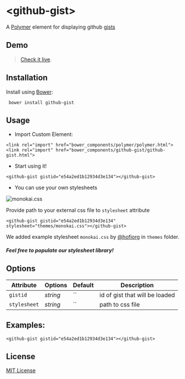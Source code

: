 # &lt;github-gist&gt;

A [Polymer](http://polymer-project.org) element for displaying github [gists](https://gist.github.com)

## Demo

> [Check it live](http://dmaslov.github.io/github-gist).

## Installation

Install using [Bower](http://bower.io):

```shell
 bower install github-gist
```

## Usage

* Import Custom Element:

```
<link rel="import" href="bower_components/polymer/polymer.html">
<link rel="import" href="bower_components/github-gist/github-gist.html">
```

* Start using it!

```
<github-gist gistid="e54a2ed1b12934d3e134"></github-gist>
```

* You can use your own stylesheets

![monokai.css](http://i.imgur.com/abADNVW.png)

Provide path to your external css file to `stylesheet` attribute

```
<github-gist gistid="e54a2ed1b12934d3e134" stylesheet="themes/monokai.css"></github-gist>
```

We added example stylesheet `monokai.css` by [@hofiorg](https://github.com/hofiorg) in `themes` folder.

##### Feel free to populate our stylesheet library!

## Options

Attribute  | Options                   | Default             | Description
---        | ---                       | ---                 | ---
`gistid`      | *string*                  | ``                  | id of gist that will be loaded
`stylesheet`      | *string*                  | ``                  | path to css file


## Examples:

```
<github-gist gistid="e54a2ed1b12934d3e134"></github-gist>
```
## License

[MIT License](http://opensource.org/licenses/MIT)
